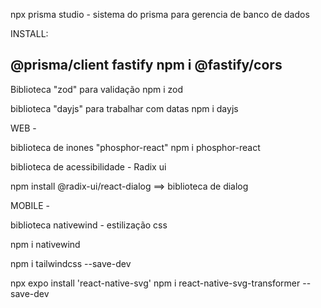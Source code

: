 npx prisma studio - sistema do prisma para gerencia de banco de dados


INSTALL:

@prisma/client
fastify
npm i @fastify/cors
-

Biblioteca "zod" para validação 
npm i zod

biblioteca "dayjs" para trabalhar com datas
npm i dayjs

WEB -

biblioteca de inones "phosphor-react"
npm i phosphor-react

biblioteca de acessibilidade - Radix ui

npm install @radix-ui/react-dialog   ==> biblioteca de dialog

MOBILE -

biblioteca nativewind - estilização css

npm i nativewind

npm i tailwindcss --save-dev

npx expo install 'react-native-svg'
npm i react-native-svg-transformer --save-dev